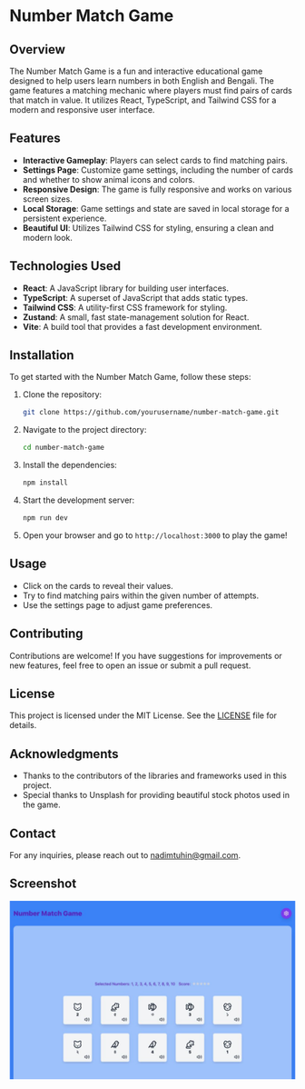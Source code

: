 # Number Match Game

## Overview

The Number Match Game is a fun and interactive educational game designed to help users learn numbers in both English and Bengali. The game features a matching mechanic where players must find pairs of cards that match in value. It utilizes React, TypeScript, and Tailwind CSS for a modern and responsive user interface.

## Features

- **Interactive Gameplay**: Players can select cards to find matching pairs.
- **Settings Page**: Customize game settings, including the number of cards and whether to show animal icons and colors.
- **Responsive Design**: The game is fully responsive and works on various screen sizes.
- **Local Storage**: Game settings and state are saved in local storage for a persistent experience.
- **Beautiful UI**: Utilizes Tailwind CSS for styling, ensuring a clean and modern look.

## Technologies Used

- **React**: A JavaScript library for building user interfaces.
- **TypeScript**: A superset of JavaScript that adds static types.
- **Tailwind CSS**: A utility-first CSS framework for styling.
- **Zustand**: A small, fast state-management solution for React.
- **Vite**: A build tool that provides a fast development environment.

## Installation

To get started with the Number Match Game, follow these steps:

1. Clone the repository:
   ```bash
   git clone https://github.com/yourusername/number-match-game.git
   ```

2. Navigate to the project directory:
   ```bash
   cd number-match-game
   ```

3. Install the dependencies:
   ```bash
   npm install
   ```

4. Start the development server:
   ```bash
   npm run dev
   ```

5. Open your browser and go to `http://localhost:3000` to play the game!

## Usage

- Click on the cards to reveal their values.
- Try to find matching pairs within the given number of attempts.
- Use the settings page to adjust game preferences.

## Contributing

Contributions are welcome! If you have suggestions for improvements or new features, feel free to open an issue or submit a pull request.

## License

This project is licensed under the MIT License. See the [LICENSE](LICENSE) file for details.

## Acknowledgments

- Thanks to the contributors of the libraries and frameworks used in this project.
- Special thanks to Unsplash for providing beautiful stock photos used in the game.

## Contact

For any inquiries, please reach out to [nadimtuhin@gmail.com](mailto:nadimtuhin@gmail.com).

## Screenshot

![Description of the screenshot](./screenshots/screenshot.png)
